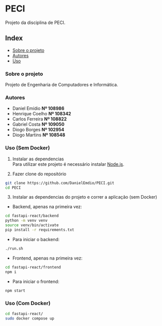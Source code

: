# PECI
Projeto da disciplina de PECI.

## Index
* [Sobre o projeto](#sobre-o-projeto)
* [Autores](#Autores)
* [Uso](#Uso)

### Sobre o projeto
Projeto de Engenharia de Computadores e Informática.

### Autores
- Daniel Emídio **Nº 108986**
- Henrique Coelho **Nº 108342**
- Carlos Ferreira **Nº 108822**
- Gabriel Costa **Nº 109050**
- Diogo Borges **Nº 102954**
- Diogo Martins **Nº 108548**

### Uso (Sem Docker)
1. Instalar as dependencias  
Para utilizar este projeto é necessário instalar [Node.js](https://nodejs.org).

2. Fazer clone do repositório
```sh
git clone https://github.com/DanielEmdio/PECI.git
cd PECI
```

3. Instalar as dependencias do projeto e correr a aplicação (sem Docker)  
- Backend, apenas na primeira vez:
```sh
cd fastapi-react/backend
python -m venv venv
source venv/bin/activate
pip install -r requirements.txt
```
- Para iniciar o backend:
```sh
./run.sh
```
- Frontend, apenas na primeira vez:
```sh
cd fastapi-react/frontend
npm i
```
- Para iniciar o frontend:
```sh
npm start
```

### Uso (Com Docker)

```sh
cd fastapi-react/
sudo docker compose up
```
